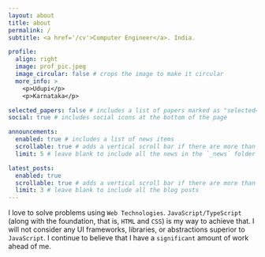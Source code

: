 ```yaml
---
layout: about
title: about
permalink: /
subtitle: <a href='/cv'>Computer Engineer</a>. India.

profile:
  align: right
  image: prof_pic.jpeg
  image_circular: false # crops the image to make it circular
  more_info: >
    <p>Udupi</p>
    <p>Karnataka</p>

selected_papers: false # includes a list of papers marked as "selected={true}"
social: true # includes social icons at the bottom of the page

announcements:
  enabled: true # includes a list of news items
  scrollable: true # adds a vertical scroll bar if there are more than 3 news items
  limit: 5 # leave blank to include all the news in the `_news` folder

latest_posts:
  enabled: true
  scrollable: true # adds a vertical scroll bar if there are more than 3 new posts items
  limit: 3 # leave blank to include all the blog posts
---
```

I love to solve problems using `Web Technologies`. `JavaScript/TypeScript` (along with the foundation, that is, `HTML` and `CSS`) is my way to achieve that. I will not consider any UI frameworks, libraries, or abstractions superior to `JavaScript`. I continue to believe that I have a `significant` amount of work ahead of me.
